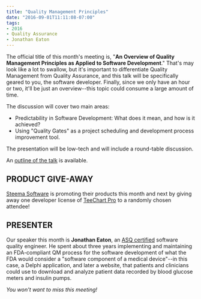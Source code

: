 ```yaml
---
title: "Quality Management Principles"
date: "2016-09-01T11:11:08-07:00"
tags:
- 2016
- Quality Assurance
- Jonathan Eaton
---
```


The official title of this month's meeting is, "**An Overview of Quality Management Principles as Applied to Software Development**." That's may look like a lot to swallow, but it's important to differentiate Quality Management from Quality Assurance, and this talk will be specifically geared to you, the software developer. Finally, since we only have an hour or two, it'll be just an overview--this topic could consume a large amount of time.

The discussion will cover two main areas:

- Predictability in Software Development: What does it mean, and how is it achieved?</li>
- Using "Quality Gates" as a project scheduling and development process improvement tool.</li>

The presentation will be low-tech and will include a round-table discussion.

An [outline of the talk](href="/sites/default/files/PredictabilityHasValue.pdf) is available.

## PRODUCT GIVE-AWAY ##

[Steema Software](https://www.steema.com) is promoting their products this month and next by giving away one developer license of [TeeChart Pro](https://www.steema.com/product/vcl#) to a randomly chosen attendee!

## PRESENTER ##

Our speaker this month is **Jonathan Eaton**, an [ASQ certified](http://asq.org/cert) software quality engineer.  He spent about three years implementing and maintaining an FDA-compliant QM process for the software development of what the FDA would consider a "software component of a medical device"--in this case, a Delphi application, and later a website, that patients and clinicians could use to download and analyze patient data recorded by blood glucose meters and insulin pumps.

*You won't want to miss this meeting!*
